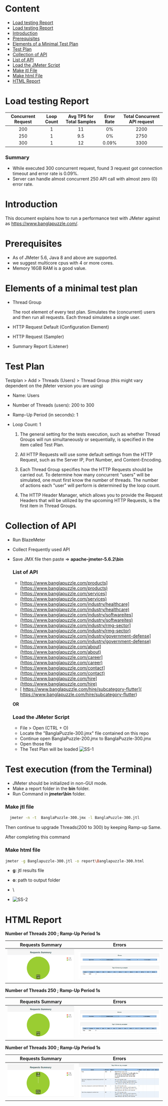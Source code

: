 # Content
- [Load testing Report](https://github.com/Jessey500/Jmeter-Performance-Testing#load-testing-report)
- [Load testing Report](https://github.com/Jessey500/Jmeter-Performance-Testing#Summary)
- [Introduction](https://github.com/Jessey500/Jmeter-Performance-Testing#Introduction)      
- [Prerequisites](https://github.com/Jessey500/Jmeter-Performance-Testing#prerequisites)
- [Elements of a Minimal Test Plan](https://github.com/Jessey500/Jmeter-Performance-Testing#Elements-of-a-minimal-test-plan)    
- [Test Plan](https://github.com/Jessey500/Jmeter-Performance-Testing#test-plan)
- [Collection of API](https://github.com/Jessey500/Jmeter-Performance-Testing#collection-of-api)   
- [List of API](https://github.com/Jessey500/Jmeter-Performance-Testing#list-of-api) 
- [Load the JMeter Script](https://github.com/Jessey500/Jmeter-Performance-Testing#load-the-jmeter-script)
- [Make jtl File](https://github.com/Jessey500/Jmeter-Performance-Testing#make-jtl-file)  
- [Make html File](https://github.com/Jessey500/Jmeter-Performance-Testing#make-html-file)  
- [HTML Report](https://github.com/Jessey500/Jmeter-Performance-Testing#html-report) 

# Load testing Report

| Concurrent Request  | Loop Count | Avg TPS for Total Samples  | Error Rate | Total Concurrent API request |
|               :---: |      :---: |                      :---: |                        :---: |      :---: |
| 200  | 1  | 11  | 0%      | 2200   |
| 250  | 1  |  9.5     | 0%      | 2750   |
| 300  | 1  |  12    | 0.09%   | 3300   |


### Summary
- While executed 300 concurrent request, found  3 request got connection timeout and error rate is 0.09%.
- Server can handle almost concurrent 250 API call with almost zero (0) error rate.


# Introduction

This document explains how to run a performance test with JMeter against as https://www.banglapuzzle.com/.


# Prerequisites
- As of JMeter 5.6, Java 8 and above are supported.
- we suggest  multicore cpus with 4 or more cores.
- Memory 16GB RAM is a good value.


# Elements of a minimal test plan
- Thread Group

    The root element of every test plan. Simulates the (concurrent) users and then run all requests. Each thread simulates a single user.

- HTTP Request Default (Configuration Element)

- HTTP Request (Sampler)

- Summary Report (Listener)

# Test Plan

Testplan > Add > Threads (Users) > Thread Group (this might vary dependent on the jMeter version you are using)

- Name: Users
- Number of Threads (users): 200 to 300
- Ramp-Up Period (in seconds): 1
- Loop Count: 1

  1) The general setting for the tests execution, such as whether Thread Groups will run simultaneously or sequentially, is specified in the item called Test Plan.

  2) All HTTP Requests will use some default settings from the HTTP Request, such as the Server IP, Port Number, and Content-Encoding.

  3) Each Thread Group specifies how the HTTP Requests should be carried out. To determine how many concurrent "users" will be simulated, one must first know the number of threads. The number of actions each "user" will perform is determined by the loop count.

  4) The HTTP Header Manager, which allows you to provide the Request Headers that will be utilized by the upcoming HTTP Requests, is the first item in Thread Groups.

# Collection of API

- Run BlazeMeter  
- Collect Frequently used API  
- Save JMX file then paste => **apache-jmeter-5.6.2\bin**

    ### List of API 

    - [https://www.banglapuzzle.com/products](https://www.banglapuzzle.com/products)
    - [https://www.banglapuzzle.com/services](https://www.banglapuzzle.com/services)
    - [https://www.banglapuzzle.com/industry/healthcare](https://www.banglapuzzle.com/industry/healthcare)
    - [https://www.banglapuzzle.com/industry/softwareites](https://www.banglapuzzle.com/industry/softwareites)
    - [https://www.banglapuzzle.com/industry/rmg-sector](https://www.banglapuzzle.com/industry/rmg-sector)
    - [https://www.banglapuzzle.com/industry/government-defense](https://www.banglapuzzle.com/industry/government-defense)
    - [https://www.banglapuzzle.com/about](https://www.banglapuzzle.com/about)
    - [https://www.banglapuzzle.com/career](https://www.banglapuzzle.com/career)
    - [https://www.banglapuzzle.com/contact](https://www.banglapuzzle.com/contact)
    - [https://www.banglapuzzle.com/hire](https://www.banglapuzzle.com/hire)
    - [ https://www.banglapuzzle.com/hire/subcategory-flutter]( https://www.banglapuzzle.com/hire/subcategory-flutter)

   **OR**
    
  ### Load the JMeter Script 
   - File > Open (CTRL + O)
   - Locate the "BanglaPuzzle-300.jmx" file contained on this repo
   - Continue open BanglaPuzzle-200.jmx to BanglaPuzzle-300.jmx
   - Open those file
   - The Test Plan will be loaded
![SS-1](https://github.com/Jessey500/Jmeter-Performance-Testing/assets/72730536/24aceb9f-d573-42df-bc17-f5dfa50946d0)



# Test execution (from the Terminal)
 
- JMeter should be initialized in non-GUI mode.
- Make a report folder in the **bin** folder.  
- Run Command in __jmeter\bin__ folder.

 ### Make jtl file

```bash
  jmeter -n -t  BanglaPuzzle-300.jmx -l BanglaPuzzle-300.jtl
```      
  Then continue to upgrade Threads(200 to 300) by keeping Ramp-up Same.   

After completing this command  
   ### Make html file   
  
  ```bash
  jmeter -g Banglapuzzle-300.jtl -o report\Banglapuzzle-300.html
```
  - **g**: jtl results file

  - **o**: path to output folder
  - \
  - ![SS-2](https://github.com/Jessey500/Jmeter-Performance-Testing/assets/72730536/dbeec807-146d-4718-a4e0-bd607a6269af) 

# HTML Report

**Number of Threads 200 ; Ramp-Up Period 1s**

Requests Summary             |  Errors
:-------------------------:|:-------------------------:
<img src="Image/SS-3.png">  |  <img src="Image/SS-5.png">

**Number of Threads 250 ; Ramp-Up Period 1s**
   
Requests Summary             |  Errors
:-------------------------:|:-------------------------:
<img src="Image/SS-3.png"> |  <img src="Image/SS-6.png">

**Number of Threads 300 ; Ramp-Up Period 1s**
   
Requests Summary             |  Errors
:-------------------------:|:-------------------------:
<img src="Image/SS-7.png">  |  <img src="Image/SS-8.png">
